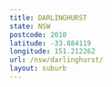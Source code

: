 ```yaml
---
title: DARLINGHURST
state: NSW
postcode: 2010
latitude: -33.884119
longitude: 151.212262
url: /nsw/darlinghurst/
layout: suburb
---
```

